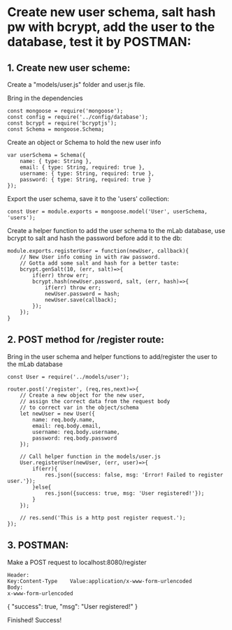 # Create new user schema, salt hash pw with bcrypt, add the user to the database, test it by POSTMAN:
## 1. Create new user scheme:
Create a "models/user.js" folder and user.js file.

Bring in the dependencies
```
const mongoose = require('mongoose');
const config = require('../config/database');
const bcrypt = require('bcryptjs');
const Schema = mongoose.Schema;
```
Create an object or Schema to hold the new user info
```
var userSchema = Schema({
    name: { type: String },
    email: { type: String, required: true },
    username: { type: String, required: true },
    password: { type: String, required: true }
});
```
Export the user schema, save it to the 'users' collection:
```
const User = module.exports = mongoose.model('User', userSchema, 'users');
```
Create a helper function to add the user schema to the mLab database,
use bcrypt to salt and hash the password before add it to the db:
```
module.exports.registerUser = function(newUser, callback){
    // New User info coming in with raw password.
    // Gotta add some salt and hash for a better taste:
    bcrypt.genSalt(10, (err, salt)=>{
        if(err) throw err;
        bcrypt.hash(newUser.password, salt, (err, hash)=>{
            if(err) throw err;
            newUser.password = hash;
            newUser.save(callback);
        });
    });
}
```

## 2. POST method for /register route:
Bring in the user schema and helper functions to add/register the user to the mLab database
```
const User = require('../models/user');

router.post('/register', (req,res,next)=>{
    // Create a new object for the new user,
    // assign the correct data from the request body
    // to correct var in the object/schema
    let newUser = new User({
        name: req.body.name,
        email: req.body.email,
        username: req.body.username,
        password: req.body.password
    });

    // Call helper function in the models/user.js
    User.registerUser(newUser, (err, user)=>{
        if(err){
            res.json({success: false, msg: 'Error! Failed to register user.'});
        }else{
            res.json({success: true, msg: 'User registered!'});
        }
    });

    // res.send('This is a http post register request.');
});
```
## 3. POSTMAN:
Make a POST request to localhost:8080/register
```
Header:
Key:Content-Type    Value:application/x-www-form-urlencoded
Body: 
x-www-form-urlencoded
```
{
    "success": true,
    "msg": "User registered!"
}

Finished! Success!